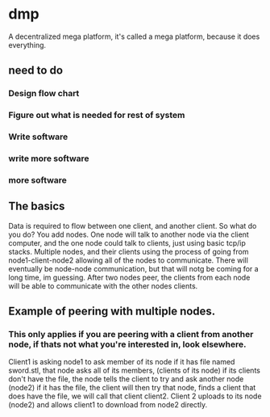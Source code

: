 # dmp
A decentralized mega platform, it's called a mega platform, because it does everything.



## need to do
### Design flow chart
### Figure out what is needed for rest of system
### Write software
### write more software
### more software


## The basics

Data is required to flow between one client, and another client. So what do you do? You add nodes. One node will talk to another node via the client computer, and the one node could talk to clients, just using basic tcp/ip stacks. Multiple nodes, and their clients using the process of going from node1-client-node2 allowing all of the nodes to communicate. There will eventually be node-node communication, but that will notg be coming for a long time, im guessing. After two nodes peer, the clients from each node will be able to communicate with the other nodes clients.

## Example of peering with multiple nodes.
### This only applies if you are peering with a client from another node, if thats not what you're interested in, look elsewhere.
Client1 is asking node1 to ask member of its node if it has file named sword.stl, that node asks all of its members, (clients of its node) if its clients don't have the file, the node tells the client to try and ask another node (node2) if it has the file, the client will then try that node, finds a client that does have the file, we will call that client client2. Client 2 uploads to its node (node2) and allows client1 to download from node2 directly.